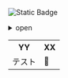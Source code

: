 ![Static Badge](https://img.shields.io/badge/test-blue)


<details>
  <summary>
    open
  </summary>
  <p>lorem50</p>
</details>

<table align="right">
  <tr>
    <th>YY</th>
    <th>XX</th>
  </tr>
  <tr>
    <td>テスト</td>
    <td>🚧</td>
  </tr>
</table>
